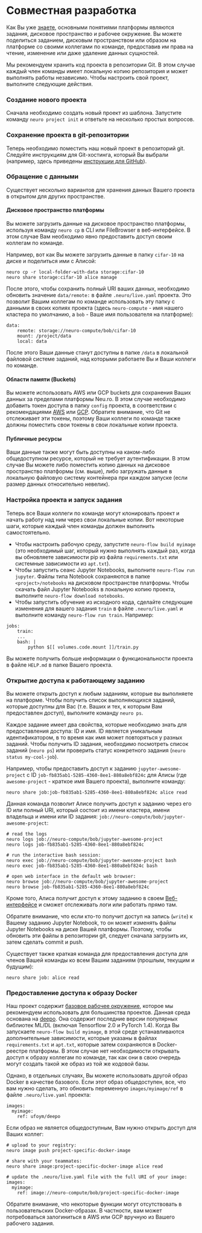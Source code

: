 # Совместная разработка

Как Вы уже [знаете](getting-started.md#understanding-core-concepts), основными понятиями платформы являются задания, дисковое пространство и рабочее окружение. Вы можете поделиться заданием, дисковым пространством или образом на платформе со своими коллегами по команде, предоставив им права на чтение, изменение или даже удаление данных сущностей.

Мы рекомендуем хранить код проекта в репозитории Git. В этом случае каждый член команды имеет локальную копию репозитория и может выполнять работы независимо. Чтобы настроить свой проект, выполните следующие действия.

### Создание нового проекта 

Сначала необходимо создать новый проект из шаблона. Запустите команду `neuro project init` и ответьте на несколько простых вопросов.

### Сохранение проекта в git-репозитории

Теперь необходимо поместить наш новый проект в репозиторий git. Следуйте инструкциям для Git-хостинга, который Вы выбрали \(например, здесь приведены [инструкции для GitHub](https://help.github.com/en/github/importing-your-projects-to-github/adding-an-existing-project-to-github-using-the-command-line)\).

### Обращение с данными

Существует несколько вариантов для хранения данных Вашего проекта в открытом для других пространстве.

#### Дисковое пространство платформы

Вы можете загрузить данные на дисковое пространство платформы, используя команду `neuro cp` в CLI или FileBrowser в веб-интерфейсе. В этом случае Вам необходимо явно предоставить доступ своим коллегам по команде.

Например, вот как Вы можете загрузить данные в папку `cifar-10` на диске и поделиться ими с Алисой:

```text
neuro cp -r local-folder-with-data storage:cifar-10
neuro share storage:cifar-10 alice manage
```

После этого, чтобы сохранить полный URI ваших данных, необходимо обновить значение `data/remote:` в файле `.neuro/live.yaml` проекта. Это позволит Вашим коллегам по команде использовать эту папку с данными в своих копиях проекта \(здесь `neuro-compute` - имя нашего кластера по умолчанию, а `bob` - Ваше имя пользователя на платформе\):

```text
data:
    remote: storage://neuro-compute/bob/cifar-10
    mount: /project/data
    local: data
```

После этого Ваши данные станут доступны в папке `/data` в локальной файловой системе заданий, над которыми работаете Вы и Ваши коллеги по команде.

#### Области памяти \(Buckets\)

Вы можете использовать AWS или GCP buckets для сохранения Ваших данных за пределами платформы Neu.ro. В этом случае необходимо добавить токен доступа в папку `config` проекта, в соответствии с рекомендациями [AWS](https://docs.neu.ro/toolbox/accessing-object-storage-in-aws) или [GCP](https://docs.neu.ro/toolbox/accessing-object-storage-in-gcp). Обратите внимание, что Git не отслеживает эти токены, поэтому Ваши коллеги по команде также должны поместить свои токены в свои локальные копии проекта.

#### Публичные ресурсы

Ваши данные также могут быть доступны на каком-либо общедоступном ресурсе, который не требует аутентификации. В этом случае Вы можете либо поместить копию данных на дисковое пространство платформы \(см. выше\), либо загружать данные в локальную файловую систему контейнера при каждом запуске \(если размер данных относительно невелик\).

### Настройка проекта и запуск задания

Теперь все Ваши коллеги по команде могут клонировать проект и начать работу над ним через свои локальные копии. Вот некоторые шаги, которые каждый член команды должен выполнить самостоятельно.

* Чтобы настроить рабочую среду, запустите `neuro-flow build myimage` \(это необходимый шаг, который нужно выполнять каждый раз, когда вы обновляете зависимости pip из файла `requirements.txt` или системные зависимости из `apt.txt`\). 
* Чтобы запустить сеанс Jupyter Notebooks, выполните `neuro-flow run jupyter`. Файлы типа Notebook сохраняются в папке `<project>/notebooks` на дисковом пространстве платформы. Чтобы скачать файл Jupyter Notebooks в локальную копию проекта, выполните `neuro-flow download notebooks`.
* Чтобы запустить обучение из исходного кода, сделайте следующие изменения для вашего задания `train` в файле `.neuro/live.yaml` и выполните команду `neuro-flow run train`. Например:

```text
jobs:
    train:
    ...
    bash: |
        python $[[ volumes.code.mount ]]/train.py
```

Вы можете получить больше информации о функциональности проекта в файле `HELP.md` в папке Вашего проекта.

### Открытие доступа к работающему заданию

Вы можете открыть доступ к любым заданиям, которые вы выполняете на платформе. Чтобы получить список выполняющихся заданий, которые доступны для Вас \(т.е. Ваших и тех, к которым Вам предоставлен доступ\), выполните команду `neuro ps`.

Каждое задание имеет два свойства, которые необходимо знать для предоставления доступа: ID и имя. ID является уникальным идентификатором, в то время как имя может повторяться у разных заданий. Чтобы получить ID задания, необходимо посмотреть список заданий \(`neuro ps`\) или проверить статус конкретного задания \(`neuro status my-cool-job`\).

Например, чтобы предоставить доступ к заданию `jupyter-awesome-project` с ID `job-fb835ab1-5285-4360-8ee1-880a8ebf824c` для Алисы \(где `awesome-project` - краткое имя Вашего проекта\), выполните команду:

```text
neuro share job:job-fb835ab1-5285-4360-8ee1-880a8ebf824c alice read
```

Данная команда позволит Алисе получить доступ к заданию через его ID или полный URI, который состоит из имени кластера, имени владельца и имени или ID задания: `job://neuro-compute/bob/jupyter-awesome-project`:

```text
# read the logs
neuro logs job://neuro-compute/bob/jupyter-awesome-project
neuro logs job-fb835ab1-5285-4360-8ee1-880a8ebf824c   

# run the interactive bash session:
neuro exec job://neuro-compute/bob/jupyter-awesome-project bash  
neuro exec job-fb835ab1-5285-4360-8ee1-880a8ebf824c bash   

# open web interface in the default web browser:
neuro browse job://neuro-compute/bob/jupyter-awesome-project 
neuro browse job-fb835ab1-5285-4360-8ee1-880a8ebf824c
```

Кроме того, Алиса получит доступ к этому заданию в своем [Веб-интерфейсе](https://app.neu.ro/) и сможет отслеживать логи или работать прямо там.

Обратите внимание, что если кто-то получит доступ на запись \(`write`\) к Вашему заданию Jupyter Notebook, то он может изменять файлы Jupyter Notebooks на диске Вашей платформы. Поэтому, чтобы обновить эти файлы в репозитории git, следует сначала загрузить их, затем сделать commit и push.

Существует также краткая команда для предоставления доступа для членов Вашей команды ко всем Вашим заданиям \(прошлым, текущим и будущим\):

```text
neuro share job: alice read
```

### Предоставление доступа к образу Docker

Наш проект содержит [базовое рабочее окружение](https://hub.docker.com/r/neuromation/base), которое мы рекомендуем использовать для большинства проектов. Данная среда основана на [deepo](https://github.com/ufoym/deepo). Она содержит последние версии популярных библиотек ML/DL \(включая Tensorflow 2.0 и PyTorch 1.4\). Когда Вы запускаете `neuro-flow build myimage`, в этой среде устанавливаются дополнительные зависимости, которые указаны в файлах `requirements.txt` и `apt.txt`, которые затем сохраняются в Docker-реестре платформы. В этом случае нет необходимости открывать доступ к образу коллегам по команде, так как они в свою очередь могут создать такой же образ из той же кодовой базы.

Однако, в отдельных случаях, Вы можете использовать другой образ Docker в качестве базового. Если этот образ общедоступен, все, что вам нужно сделать, это обновить переменную `images/myimage/ref` в файле `.neuro/live.yaml` проекта:

```text
images:
  myimage:
    ref: ufoym/deepo
```

Если образ не является общедоступным, Вам нужно открыть доступ для Ваших коллег:

```text
# upload to your registry:
neuro image push project-specific-docker-image

# share with your teammates:
neuro share image:project-specific-docker-image alice read

# update the .neuro/live.yaml file with the full URI of your image:
images:
  myimage:
    ref: image://neuro-compute/bob/project-specific-docker-image
```

Обратите внимание, что некоторые функции могут отсутствовать в пользовательских Docker-образах. В частности, вам может потребоваться залогиниться в AWS или GCP вручную из Вашего рабочего задания.

